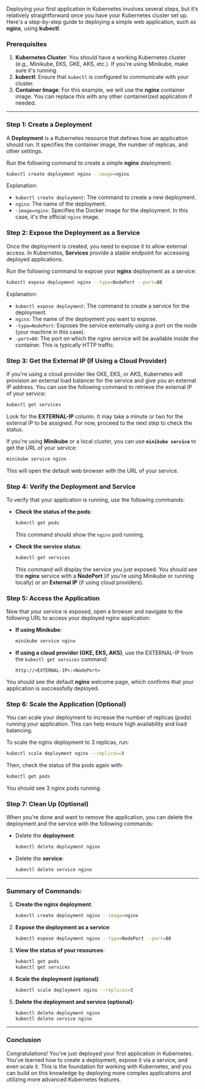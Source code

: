 Deploying your first application in Kubernetes involves several steps, but it’s relatively straightforward once you have your Kubernetes cluster set up. Here's a step-by-step guide to deploying a simple web application, such as **nginx**, using **kubectl**.

### Prerequisites

1. **Kubernetes Cluster**: You should have a working Kubernetes cluster (e.g., Minikube, EKS, GKE, AKS, etc.). If you're using Minikube, make sure it's running.
2. **kubectl**: Ensure that `kubectl` is configured to communicate with your cluster.
3. **Container Image**: For this example, we will use the **nginx** container image. You can replace this with any other containerized application if needed.

---

### Step 1: Create a Deployment

A **Deployment** is a Kubernetes resource that defines how an application should run. It specifies the container image, the number of replicas, and other settings.

Run the following command to create a simple **nginx** deployment:

```bash
kubectl create deployment nginx --image=nginx

```

Explanation:

- `kubectl create deployment`: The command to create a new deployment.
- `nginx`: The name of the deployment.
- `-image=nginx`: Specifies the Docker image for the deployment. In this case, it's the official `nginx` image.

### Step 2: Expose the Deployment as a Service

Once the deployment is created, you need to expose it to allow external access. In Kubernetes, **Services** provide a stable endpoint for accessing deployed applications.

Run the following command to expose your **nginx** deployment as a service:

```bash
kubectl expose deployment nginx --type=NodePort --port=80

```

Explanation:

- `kubectl expose deployment`: The command to create a service for the deployment.
- `nginx`: The name of the deployment you want to expose.
- `-type=NodePort`: Exposes the service externally using a port on the node (your machine in this case).
- `-port=80`: The port on which the nginx service will be available inside the container. This is typically HTTP traffic.

### Step 3: Get the External IP (If Using a Cloud Provider)

If you're using a cloud provider like GKE, EKS, or AKS, Kubernetes will provision an external load balancer for the service and give you an external IP address. You can use the following command to retrieve the external IP of your service:

```bash
kubectl get services

```

Look for the **EXTERNAL-IP** column. It may take a minute or two for the external IP to be assigned. For now, proceed to the next step to check the status.

If you're using **Minikube** or a local cluster, you can use **`minikube service`** to get the URL of your service:

```bash
minikube service nginx

```

This will open the default web browser with the URL of your service.

### Step 4: Verify the Deployment and Service

To verify that your application is running, use the following commands:

- **Check the status of the pods**:
    
    ```bash
    kubectl get pods
    
    ```
    
    This command should show the `nginx` pod running.
    
- **Check the service status**:
    
    ```bash
    kubectl get services
    
    ```
    
    This command will display the service you just exposed. You should see the **nginx** service with a **NodePort** (if you're using Minikube or running locally) or an **External IP** (if using cloud providers).
    

### Step 5: Access the Application

Now that your service is exposed, open a browser and navigate to the following URL to access your deployed nginx application:

- **If using Minikube**:
    
    ```bash
    minikube service nginx
    
    ```
    
- **If using a cloud provider (GKE, EKS, AKS)**, use the EXTERNAL-IP from the `kubectl get services` command:
    
    ```
    http://<EXTERNAL-IP>:<NodePort>
    
    ```
    

You should see the default **nginx** welcome page, which confirms that your application is successfully deployed.

### Step 6: Scale the Application (Optional)

You can scale your deployment to increase the number of replicas (pods) running your application. This can help ensure high availability and load balancing.

To scale the nginx deployment to 3 replicas, run:

```bash
kubectl scale deployment nginx --replicas=3

```

Then, check the status of the pods again with:

```bash
kubectl get pods

```

You should see 3 nginx pods running.

### Step 7: Clean Up (Optional)

When you're done and want to remove the application, you can delete the deployment and the service with the following commands:

- Delete the **deployment**:
    
    ```bash
    kubectl delete deployment nginx
    
    ```
    
- Delete the **service**:
    
    ```bash
    kubectl delete service nginx
    
    ```
    

---

### Summary of Commands:

1. **Create the nginx deployment**:
    
    ```bash
    kubectl create deployment nginx --image=nginx
    
    ```
    
2. **Expose the deployment as a service**:
    
    ```bash
    kubectl expose deployment nginx --type=NodePort --port=80
    
    ```
    
3. **View the status of your resources**:
    
    ```bash
    kubectl get pods
    kubectl get services
    
    ```
    
4. **Scale the deployment (optional)**:
    
    ```bash
    kubectl scale deployment nginx --replicas=3
    
    ```
    
5. **Delete the deployment and service (optional)**:
    
    ```bash
    kubectl delete deployment nginx
    kubectl delete service nginx
    
    ```
    

---

### Conclusion

Congratulations! You’ve just deployed your first application in Kubernetes. You’ve learned how to create a deployment, expose it via a service, and even scale it. This is the foundation for working with Kubernetes, and you can build on this knowledge by deploying more complex applications and utilizing more advanced Kubernetes features.